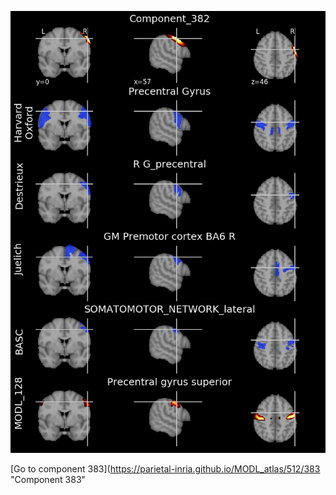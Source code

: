 


![382](preliminary/382.jpg "Component 382")

[Go to component 383](https://parietal-inria.github.io/MODL_atlas/512/383 "Component 383"
